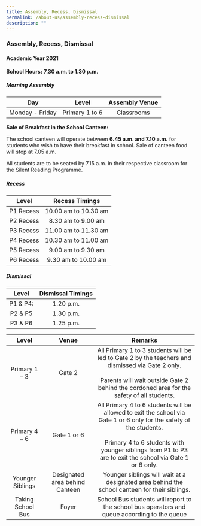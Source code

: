 ```yaml
---
title: Assembly, Recess, Dismissal
permalink: /about-us/assembly-recess-dismissal
description: ""
---
```

### Assembly, Recess, Dismissal

#### Academic Year 2021

**School Hours:** **7.30 a.m. to 1.30 p.m.**

##### Morning Assembly

| Day 	| Level 	| Assembly Venue 	|
|:---:	|:---:	|:---:	|
| Monday - Friday 	| Primary 1 to 6 	| Classrooms 	|

**Sale of Breakfast in the School Canteen:**

The school canteen will operate between **6.45 a.m. and 7.10 a.m.** for students who wish to have their breakfast in school. Sale of canteen food will stop at 7.05 a.m.
  
All students are to be seated by 7.15 a.m. in their respective classroom for the Silent Reading Programme.

##### Recess

| Level 	| Recess Timings 	|
|:---:	|:---:	|
| P1 Recess 	| 10.00 am to 10.30 am 	|
| P2 Recess 	| 8.30 am to 9.00 am 	|
| P3 Recess 	| 11.00 am to 11.30 am 	|
| P4 Recess 	| 10.30 am to 11.00 am 	|
| P5 Recess 	| 9.00 am to 9.30 am 	|
| P6 Recess 	| 9.30 am to 10.00 am 	|

##### Dismissal

| Level 	| Dismissal Timings 	|
|:---:	|:---:	|
| P1 & P4: 	| 1.20 p.m. 	|
| P2 & P5 	| 1.30 p.m. 	|
| P3 & P6 	| 1.25 p.m. 	|

| Level 	| Venue 	| Remarks 	|
|:---:	|:---:	|:---:	|
| Primary 1 – 3 	| Gate 2 	| All Primary 1 to 3 students will be led to Gate 2 by the teachers and dismissed via Gate 2 only.<br><br>Parents will wait outside Gate 2 behind the cordoned area for the safety of all students. 	|
| Primary 4 – 6 	| Gate 1 or 6 	| All Primary 4 to 6 students will be allowed to exit the school via Gate 1 or 6 only for the safety of the students.<br><br>Primary 4 to 6 students with younger siblings from P1 to P3 are to exit the school via Gate 1 or 6 only. 	|
| Younger Siblings 	| Designated area behind Canteen 	| Younger siblings will wait at a designated area behind the school canteen for their siblings. 	|
| Taking School Bus 	| Foyer 	| School Bus students will report to the school bus operators and queue according to the queue 	|